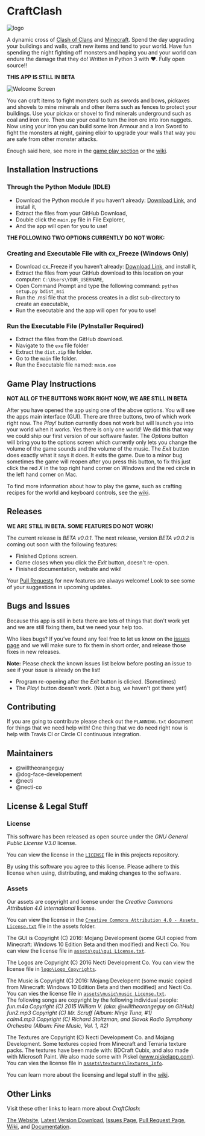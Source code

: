 # CraftClash
![logo](https://raw.githubusercontent.com/Necti-Company/Craft-Clash/master/assets/logo/titlelogo.png)


A dynamic cross of [Clash of Clans](http://supercell.com/en/games/clashofclans/) and [Minecraft](https://minecraft.net/en/). Spend the day upgrading your buildings and walls, craft new items and tend to your world. Have fun spending the night fighting off monsters and hoping you and your world can endure the damage that they do! Written in Python 3 with ❤. Fully open source!! 

**THIS APP IS STILL IN BETA**

![Welcome Screen](https://github.com/Necti-Company/Craft-Clash/blob/master/doc/mainscreen.PNG)

You can craft items to fight monsters such as swords and bows, pickaxes and shovels to mine minerals and other items such as fences to protect your buildings. Use your pickax or shovel to find minerals underground such as coal and iron ore. Then use your coal to turn the iron ore into iron nuggets. Now using your iron you can build some Iron Armour and a Iron Sword to fight the monsters at night, gaining elixir to upgrade your walls that way you are safe from other monster attacks. 

Enough said here, see more in the [game play section](https://github.com/Necti-Company/Craft-Clash#game-play-instructions) or the [wiki](https://github.com/Necti-Company/Craft-Clash/wiki). 

## Installation Instructions
### Through the Python Module (IDLE)
- Download the Python module if you haven’t already: [Download Link](https://www.python.org/downloads), and install it,
- Extract the files from your GitHub Download,
- Double click the `main.py` file in File Explorer,
- And the app will open for you to use!

**THE FOLLOWING TWO OPTIONS CURRENTLY DO NOT WORK:** 

### Creating and Executable File with cx_Freeze (Windows Only)
- Download cx_Freeze if you haven’t already: [Download Link](https://pypi.python.org/packages/38/ae/2cf4f13f42d54b01e26b0b713298722b351ca5a2408b2a77953be67ffb25/cx_Freeze-5.0.win32-py3.5.exe#md5=05e531d442cb9e27d093ca1ee37a03f4), and install it,
- Extract the files from your GitHub download to this location on your computer: `C:\Users\YOUR_USERNAME`,
- Open Command Prompt and type the following command: `python setup.py bdist_msi`
- Run the .msi file that the process creates in a dist sub-directory to create an executable,
- Run the executable and the app will open for you to use!

### Run the Executable File (PyInstaller Required) 
- Extract the files from the GitHub download.
- Navigate to the `exe` file folder
- Extract the `dist.zip` file folder.
- Go to the `main` file folder.
- Run the Executable file named: `main.exe`

## Game Play Instructions
**NOT ALL OF THE BUTTONS WORK RIGHT NOW, WE ARE STILL IN BETA**

After you have opened the app using one of the above options. You will see the apps main interface (GUI). There are three buttons, two of which work right now. The *Play!* button currently does not work but will launch you into your world when it works. Yes there is only one world! We did this that way we could ship our first version of our software faster. The *Options* button will bring you to the options screen which currently only lets you change the volume of the game sounds and the volume of the music. The *Exit* button does exactly what it says it does. It exits the game. Due to a minor bug sometimes the game will reopen after you press this button, to fix this just click the red *X* in the top right hand corner on Windows and the red circle in the left hand corner on Mac. 

To find more information about how to play the game, such as crafting recipes for the world and keyboard controls, see the [wiki](https://github.com/Necti-Company/Craft-Clash/wiki). 

## Releases
**WE ARE STILL IN BETA. SOME FEATURES DO NOT WORK!**

The current release is *BETA v0.0.1*. The next release, version *BETA v0.0.2* is coming out soon with the following features:
- Finished Options screen.
- Game closes when you click the *Exit* button, doesn't re-open.
- Finished documentation, website and wiki!

Your [Pull Requests](https://github.com/Necti-Company/Craft-Clash/pulls) for new features are always welcome! Look to see some of your suggestions in upcoming updates.

## Bugs and Issues
Because this app is still in beta there are lots of things that don't work yet and we are still fixing them, but we need your help too.

Who likes bugs? If you’ve found any feel free to let us know on the [issues page](https://github.com/Necti-Company/Craft-Clash/issues) and we will make sure to fix them in short order, and release those fixes in new releases.

**Note:** Please check the known issues list below before posting an issue to see if your issue is already on the list!
- Program re-opening after the *Exit* button is clicked. (Sometimes)
- The *Play!* button doesn't work. (Not a bug, we haven't got there yet!)

## Contributing
If you are going to contribute please check out the `PLANNING.txt` document for things that we need help with! One thing that we do need right now is help with Travis CI or Circle CI continuous integration.

## Maintainers
- @willtheorangeguy
- @dog-face-developement
- @necti
- @necti-co

## License & Legal Stuff
### License
This software has been released as open source under the *GNU General Public License V3.0* license. 

You can view the license in the [`LICENSE`](https://github.com/Necti-Company/Craft-Clash/blob/master/LICENSE) file in this projects repository.

By using this software you agree to this license. Please adhere to this license when using, distributing, and making changes to the software.

### Assets
Our assets are copyright and license under the *Creative Commons Attribution 4.0 International* license. 

You can view the license in the [`Creative Commons Attribution 4.0 - Assets License.txt`](https://github.com/Necti-Company/Craft-Clash/blob/master/assets/Creative%20Commons%20Attribution%204.0%20-%20Assets%20License.txt) file in the assets folder.

The GUI is Copyright (C) 2016:
Mojang Development (some GUI copied from Minecraft: Windows 10 Edition Beta and then modified) and Necti Co. You can view the license file in [`assets\gui\gui License.txt`](https://github.com/Necti-Company/Craft-Clash/blob/master/assets/gui/gui%20License.txt). 

The Logos are Copyright (C) 2016 Necti Development Co. You can view the license file in [`logo\Logo_Copyrights`](https://github.com/Necti-Company/Craft-Clash/blob/master/assets/logo/Logo_Copyrights.txt).

The Music is Copyright (C) 2016: Mojang Developemt (some music copied from Minecraft: Windows 10 Edition Beta and then modified) and Necti Co. You can vies the license file in [`assets\music\music License.txt`](https://github.com/Necti-Company/Craft-Clash/blob/master/assets/music/music%20License.txt).   
The following songs are copyright by the following individual people:   
*fun.m4a Copyright (C) 2015 William V. (aka: @willtheorangeguy on GitHub)*   
*fun2.mp3 Copyright (C) Mr. Scruff (Album: Ninja Tuna, #1)*    
*calm4.mp3 Copyright (C) Richard Stoltzman, and Slovak Radio Symphony Orchestra (Album: Fine Music, Vol. 1, #2)*

The Textures are Copyright (C) Necti Development Co. and Mojang Development. Some textures copied from Minecraft and Terraria texture packs. The textures have been made with: BDCraft Cubix, and also made with Microsoft Paint. We also made some with Piskel (www.piskelapp.com). You can vies the license file in [`assets\textures\Textures_Info`](https://github.com/Necti-Company/Craft-Clash/blob/master/assets/textures/Textures_Info.txt).

You can learn more about the licensing and legal stuff in the [wiki](https://github.com/Necti-Company/Craft-Clash/wiki). 

## Other Links
Visit these other links to learn more about *CraftClash*:

[The Website](), [Latest Version Download](https://github.com/Necti-Company/Craft-Clash/archive/beta-v0.0.1.zip), [Issues Page](https://github.com/Necti-Company/Craft-Clash/issues), [Pull Request Page](https://github.com/Necti-Company/Craft-Clash/pulls), [Wiki](https://github.com/Necti-Company/Craft-Clash/wiki), and [Documentation](https://github.com/Necti-Company/Craft-Clash/blob/master/README.md).
